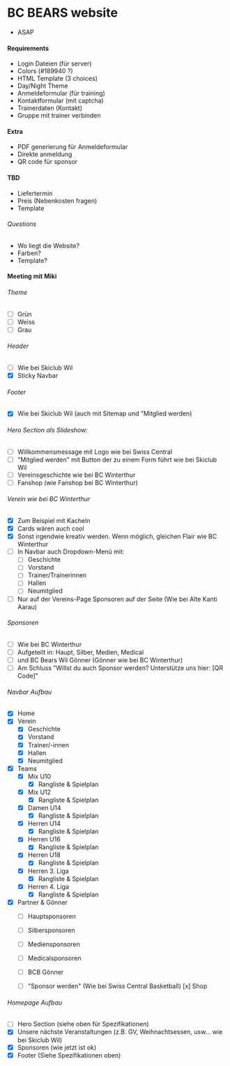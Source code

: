 # BC BEARS website

- ASAP

#### Requirements

- Login Dateien (für server)
- Colors (#189940 ?)
- HTML Template (3 choices)
- Day/Night Theme
- Anmeldeformular (für training)
- Kontaktformular (mit captcha)
- Trainerdaten (Kontakt)
- Gruppe mit trainer verbinden

#### Extra
- PDF generierung für Anmeldeformular
- Direkte anmeldung
- QR code für sponsor

#### TBD

- Liefertermin
- Preis (Nebenkosten fragen)
- Template

###### Questions

- Wo liegt die Website?
- Farben?
- Template?

#### Meeting mit Miki

###### Theme
- [ ] Grün
- [ ] Weiss
- [ ] Grau

###### Header
- [ ] Wie bei Skiclub Wil
- [x] Sticky Navbar

###### Footer
- [x] Wie bei Skiclub Wil (auch mit Sitemap und "Mitglied werden)

###### Hero Section als Slideshow:
- [ ] Willkommensmessage mit Logo wie bei Swiss Central
- [ ] "Mitglied werden" mit Button der zu einem Form führt wie bei Skiclub Wil
- [ ] Vereinsgeschichte wie bei BC Winterthur
- [ ] Fanshop (wie Fanshop bei BC Winterthur)

###### Verein wie bei BC Winterthur
- [x] Zum Beispiel mit Kacheln
- [x] Cards wären auch cool
- [x] Sonst irgendwie kreativ werden. Wenn möglich, gleichen Flair wie BC Winterthur
- [ ] In Navbar auch Dropdown-Menü mit:
    - [ ] Geschichte
    - [ ] Vorstand
    - [ ] Trainer/Trainerinnen
    - [ ] Hallen
    - [ ] Neumitglied
- [ ] Nur auf der Vereins-Page Sponsoren auf der Seite (Wie bei Alte Kanti Aarau)

###### Sponsoren
- [ ] Wie bei BC Winterthur
- [ ] Aufgeteilt in: Haupt, Silber, Medien, Medical
- [ ] und BC Bears Wil Gönner (Gönner wie bei BC Winterthur)
- [ ] Am Schluss "Willst du auch Sponsor werden? Unterstütze uns hier: [QR Code]"

###### Navbar Aufbau
- [x] Home
- [x] Verein
    - [x] Geschichte
    - [x] Vorstand
    - [x] Trainer/-innen
    - [x] Hallen
    - [x] Neumitglied
- [x] Teams
    - [x] Mix U10
        - [x] Rangliste & Spielplan
    - [x] Mix U12
        - [x] Rangliste & Spielplan
    - [x] Damen U14
        - [x] Rangliste & Spielplan
    - [x] Herren U14
        - [x] Rangliste & Spielplan
    - [x] Herren U16
        - [x] Rangliste & Spielplan
    - [x] Herren U18
        - [x] Rangliste & Spielplan
    - [x] Herren 3. Liga
        - [x] Rangliste & Spielplan
    - [x] Herren 4. Liga
        - [x] Rangliste & Spielplan
- [x] Partner & Gönner
    - [ ] Hauptsponsoren
    - [ ] Silbersponsoren
    - [ ] Mediensponsoren
    - [ ] Medicalsponsoren
    - [ ] BCB Gönner
    - [ ] "Sponsor werden" (Wie bei Swiss Central Basketball)
[x] Shop


###### Homepage Aufbau
- [ ] Hero Section (siehe oben für Spezifikationen)
- [x] Unsere nächste Veranstaltungen (z.B. GV, Weihnachtsessen, usw... wie bei Skiclub Wil)
- [x] Sponsoren (wie jetzt ist ok)
- [x] Footer (Siehe Spezifikationen oben)
